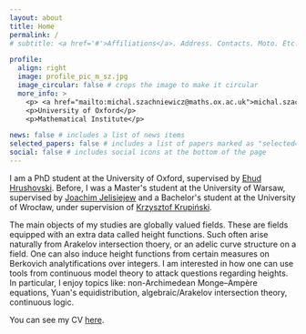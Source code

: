 ```yaml
---
layout: about
title: Home
permalink: /
# subtitle: <a href='#'>Affiliations</a>. Address. Contacts. Moto. Etc.

profile:
  align: right
  image: profile_pic_m_sz.jpg
  image_circular: false # crops the image to make it circular
  more_info: >
    <p> <a href="mailto:michal.szachniewicz@maths.ox.ac.uk">michal.szachniewicz@maths.ox.ac.uk</a> </p>
    <p>University of Oxford</p>
    <p>Mathematical Institute</p>

news: false # includes a list of news items
selected_papers: false # includes a list of papers marked as "selected={true}"
social: false # includes social icons at the bottom of the page
---
```


I am a PhD student at the University of Oxford, supervised by [Ehud Hrushovski](https://www.maths.ox.ac.uk/people/ehud.hrushovski). Before, I was a Master's student at the University of Warsaw, supervised by [Joachim Jelisiejew](https://www.mimuw.edu.pl/~jjelisiejew/) and a Bachelor's student at the University of Wrocław, under supervision of [Krzysztof Krupiński](https://www.math.uni.wroc.pl/~kkrup/).

<!-- I am interested in interactions between Model Theory, Algebraic Geometry and Number Theory.  -->
The main objects of my studies are globally valued fields. These are fields equipped with an extra data called height functions. Such often arise naturally from Arakelov intersection thoery, or an adelic curve structure on a field. One can also induce height functions from certain measures on Berkovich analytifications over integers. I am interested in how one can use tools from continuous model theory to attack questions regarding heights. In particular, I enjoy topics like: non-Archimedean Monge–Ampère equations, Yuan's equidistribution, algebraic/Arakelov intersection theory, continuous logic.

You can see my CV [here](\assets\pdf\cv_m_sz_2024_july.pdf).